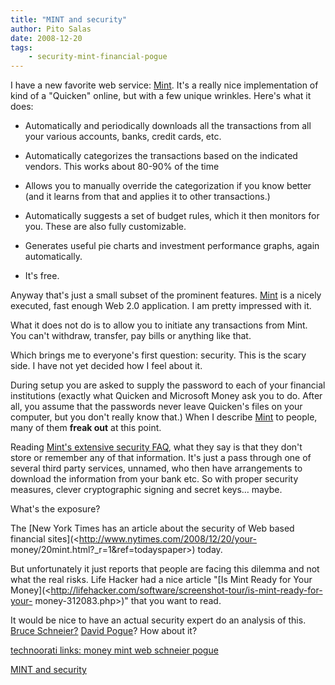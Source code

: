 ```yaml
---
title: "MINT and security"
author: Pito Salas
date: 2008-12-20
tags:
    - security-mint-financial-pogue
---
```




I have a new favorite web service: [Mint](<http://www.mint.com/>). It's a
really nice implementation of kind of a "Quicken" online, but with a few
unique wrinkles. Here's what it does:

  * Automatically and periodically downloads all the transactions from all your various accounts, banks, credit cards, etc.

  * Automatically categorizes the transactions based on the indicated vendors. This works about 80-90% of the time

  * Allows you to manually override the categorization if you know better (and it learns from that and applies it to other transactions.)

  * Automatically suggests a set of budget rules, which it then monitors for you. These are also fully customizable.

  * Generates useful pie charts and investment performance graphs, again automatically.

  * It's free.

Anyway that's just a small subset of the prominent features.
[Mint](<http://www.mint.com/>) is a nicely executed, fast enough Web 2.0
application. I am pretty impressed with it.

What it does not do is to allow you to initiate any transactions from Mint.
You can't withdraw, transfer, pay bills or anything like that.

Which brings me to everyone's first question: security. This is the scary
side. I have not yet decided how I feel about it.

During setup you are asked to supply the password to each of your financial
institutions (exactly what Quicken and Microsoft Money ask you to do. After
all, you assume that the passwords never leave Quicken's files on your
computer, but you don't really know that.) When I describe
[Mint](<http://www.mint.com/>) to people, many of them **freak out** at this
point.

Reading [Mint's extensive security FAQ](<http://www.mint.com/privacy/>), what
they say is that they don't store or remember any of that information. It's
just a pass through one of several third party services, unnamed, who then
have arrangements to download the information from your bank etc. So with
proper security measures, clever cryptographic signing and secret keys… maybe.

What's the exposure?

The [New York Times has an article about the security of Web based financial
sites](<http://www.nytimes.com/2008/12/20/your-
money/20mint.html?_r=1&ref=todayspaper>) today.

But unfortunately it just reports that people are facing this dilemma and not
what the real risks. Life Hacker had a nice article "[Is Mint Ready for Your
Money](<http://lifehacker.com/software/screenshot-tour/is-mint-ready-for-your-
money-312083.php>)" that you want to read.

It would be nice to have an actual security expert do an analysis of this.
[Bruce Schneier?](<http://www.schneier.com/blog/>) [David
Pogue](<http://pogue.blogs.nytimes.com/>)? How about it?

[technoorati links: money mint web schneier
pogue](<http://technorati.com/tag/money%20mint%20web%20schneier%20pogue>)


[MINT and security](None)
